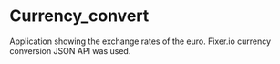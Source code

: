 # Currency_convert
Application showing the exchange rates of the euro. Fixer.io currency conversion JSON API was used.
